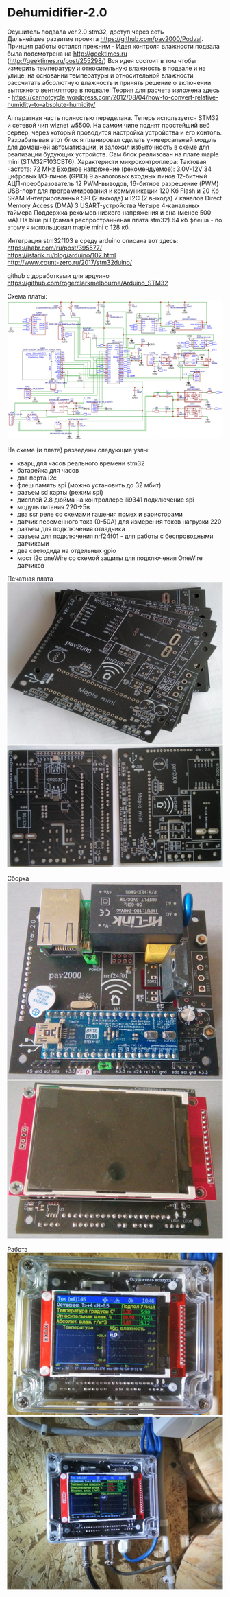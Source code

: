 # Dehumidifier-2.0
Осушитель подвала ver.2.0 stm32, доступ через сеть <br>
Дальнейшее развитие проекта https://github.com/pav2000/Podval. 
Принцип работы остался прежним - Идея контроля влажности подвала была подсмотрена на http://geektimes.ru (http://geektimes.ru/post/255298/) Вся идея состоит в том чтобы измерить температуру и относительную влажность в подвале и на улице, на основании температуры и относительной влажности рассчитать абсолютную влажность и принять решение о включении вытяжного вентилятора в подвале. Теория для расчета изложена здесь - https://carnotcycle.wordpress.com/2012/08/04/how-to-convert-relative-humidity-to-absolute-humidity/

Аппаратная часть полностью переделана. Теперь используется STM32 и сетевой чип wiznet w5500. На самом чипе поднят простейший веб сервер, через который проводится настройка устройства и его контоль. Разрабатывая этот блок я планировал сделать универсальный модуль для домашней автоматизации, и заложил избыточность в схеме для реализации будующих устройств.
Сам блок реализован на плате maple mini (STM32F103CBT6). 
Характеристи микроконтроллера:
Тактовая частота: 72 MHz
Входное напряжение (рекомендуемое): 3.0V-12V
34 цифровых I/O-пинов (GPIO)
9 аналоговых входных пинов
12-битный АЦП-преобразователь
12 PWM-выводов, 16-битное разрешение (PWM)
USB-порт для программирования и коммуникации
120 Кб Flash и 20 Кб SRAM
Интегрированный SPI (2 выхода) и I2C (2 выхода)
7 каналов Direct Memory Access (DMA)
3 USART-устройства
Четыре 4-канальных таймера
Поддержка режимов низкого напряжения и сна (менее 500 мА)
На blue pill (самая распространненая плата stm32) 64 кб флеша - по этому я испольщовал maple mini c 128 кб.

Интеграция stm32f103 в среду arduino описана вот здесь:
https://habr.com/ru/post/395577/ <br>
https://istarik.ru/blog/arduino/102.html <br>
http://www.count-zero.ru/2017/stm32duino/ <br>

github с доработками для ардуино https://github.com/rogerclarkmelbourne/Arduino_STM32

Схема платы:
![Схема осушителя](https://github.com/pav2000/Dehumidifier-2.0/blob/master/Picture/Schematic%20ver%202.0.jpg)

На схеме (и плате) разведены следующие узлы:
- кварц для часов реального времени stm32 
- батарейка для часов
- два порта i2c
- флеш память spi (можно установить до 32 мбит)
- разъем sd карты (режим spi)
- дисплей 2.8 дюйма на контроллере ili9341 подключение spi
- модуль питания 220->5в
- два ssr реле со схемами гашения помех и варисторами
- датчик переменного тока (0-50A) для измерения токов нагрузки 220
- разъем для подключения отладчика
- разъем для подключения nrf24f01 - для работы с беспроводными датчиками
- два светодида на отдельных gpio
- мост i2c oneWire со схемой защиты для подключения OneWire датчиков

Печатная плата
![Плата1](https://github.com/pav2000/Dehumidifier-2.0/blob/master/Picture/20200928_090243.jpg)
![Плата2](https://github.com/pav2000/Dehumidifier-2.0/blob/master/Picture/20200928_090301.jpg)

Сборка 
![Сборка1](https://github.com/pav2000/Dehumidifier-2.0/blob/master/Picture/20200929_081615.jpg)
![Сборка2](https://github.com/pav2000/Dehumidifier-2.0/blob/master/Picture/20200929_081629.jpg)

Работа
![Работа1](https://github.com/pav2000/Dehumidifier-2.0/blob/master/Picture/20201101_104746.jpg)
![Работа2](https://github.com/pav2000/Dehumidifier-2.0/blob/master/Picture/20201101_104822.jpg)



  


